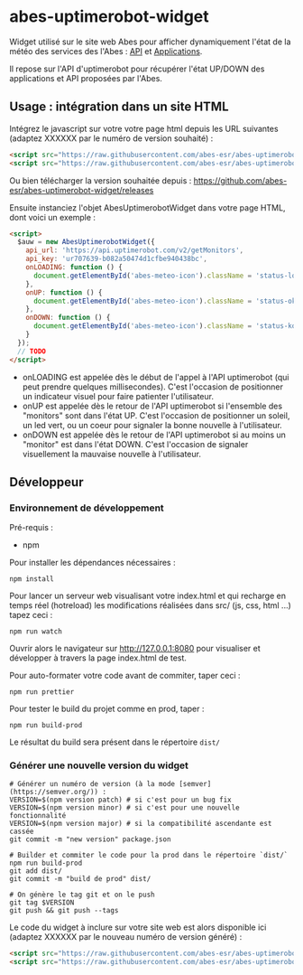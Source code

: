 # abes-uptimerobot-widget

Widget utilisé sur le site web Abes pour afficher dynamiquement l'état de la météo des services des l'Abes : [API](https://status.abes.fr) et [Applications](https://status-api.abes.fr).

Il repose sur l'API d'uptimerobot pour récupérer l'état UP/DOWN des applications et API proposées par l'Abes.

## Usage : intégration dans un site HTML

Intégrez le javascript sur votre votre page html depuis les URL suivantes (adaptez XXXXXX par le numéro de version souhaité) :
```html
<script src="https://raw.githubusercontent.com/abes-esr/abes-uptimerobot-widget/XXXXXX/dist/node_modules/axios/dist/axios.min.js"></script>
<script src="https://raw.githubusercontent.com/abes-esr/abes-uptimerobot-widget/XXXXXX/dist/bundle.min.js"></script>

```
Ou bien télécharger la version souhaitée depuis :
https://github.com/abes-esr/abes-uptimerobot-widget/releases

Ensuite instanciez l'objet AbesUptimerobotWidget dans votre page HTML, dont voici un exemple :
```html
<script>
  $auw = new AbesUptimerobotWidget({
    api_url: 'https://api.uptimerobot.com/v2/getMonitors',
    api_key: 'ur707639-b082a50474d1cfbe940438bc',
    onLOADING: function () {
      document.getElementById('abes-meteo-icon').className = 'status-loading';
    },
    onUP: function () {
      document.getElementById('abes-meteo-icon').className = 'status-ok';
    },
    onDOWN: function () {
      document.getElementById('abes-meteo-icon').className = 'status-ko';
    }
  });
  // TODO
</script>
```

- onLOADING est appelée dès le début de l'appel à l'API uptimerobot (qui peut prendre quelques millisecondes). C'est l'occasion de positionner un indicateur visuel pour faire patienter l'utilisateur.
- onUP est appelée dès le retour de l'API uptimerobot si l'ensemble des "monitors" sont dans l'état UP. C'est l'occasion de positionner un soleil, un led vert, ou un coeur pour signaler la bonne nouvelle à l'utilisateur.
- onDOWN est appelée dès le retour de l'API uptimerobot si au moins un "monitor" est dans l'état DOWN. C'est l'occasion de signaler visuellement la mauvaise nouvelle à l'utilisateur.

## Développeur

### Environnement de développement

Pré-requis :
  - npm

Pour installer les dépendances nécessaires :
```
npm install
```

Pour lancer un serveur web visualisant votre index.html et qui recharge en temps réel (hotreload) les modifications réalisées dans src/ (js, css, html ...) tapez ceci :
```
npm run watch
```
Ouvrir alors le navigateur sur http://127.0.0.1:8080 pour visualiser et développer à travers la page index.html de test.

Pour auto-formater votre code avant de commiter, taper ceci :
```
npm run prettier
```

Pour tester le build du projet comme en prod, taper :
```
npm run build-prod
```
Le résultat du build sera présent dans le répertoire `dist/`

### Générer une nouvelle version du widget

```
# Générer un numéro de version (à la mode [semver](https://semver.org/)) :
VERSION=$(npm version patch) # si c'est pour un bug fix
VERSION=$(npm version minor) # si c'est pour une nouvelle fonctionnalité
VERSION=$(npm version major) # si la compatibilité ascendante est cassée
git commit -m "new version" package.json

# Builder et commiter le code pour la prod dans le répertoire `dist/`
npm run build-prod
git add dist/
git commit -m "build de prod" dist/

# On génère le tag git et on le push
git tag $VERSION
git push && git push --tags
```

Le code du widget à inclure sur votre site web est alors disponible ici (adaptez XXXXXX par le nouveau numéro de version généré) :
```html
<script src="https://raw.githubusercontent.com/abes-esr/abes-uptimerobot-widget/XXXXXX/dist/node_modules/axios/dist/axios.min.js"></script>
<script src="https://raw.githubusercontent.com/abes-esr/abes-uptimerobot-widget/XXXXXX/dist/bundle.min.js"></script>
```